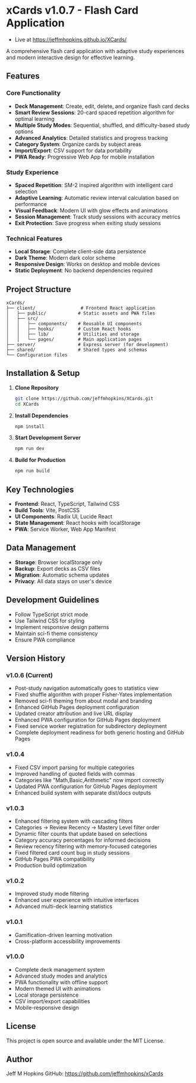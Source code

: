 # xCards v1.0.7 - Flash Card Application

- Live at https://jeffmhopkins.github.io/XCards/

A comprehensive flash card application with adaptive study experiences and modern interactive design for effective learning.

## Features

### Core Functionality
- **Deck Management**: Create, edit, delete, and organize flash card decks
- **Smart Review Sessions**: 20-card spaced repetition algorithm for optimal learning
- **Multiple Study Modes**: Sequential, shuffled, and difficulty-based study options
- **Advanced Analytics**: Detailed statistics and progress tracking
- **Category System**: Organize cards by subject areas
- **Import/Export**: CSV support for data portability
- **PWA Ready**: Progressive Web App for mobile installation

### Study Experience
- **Spaced Repetition**: SM-2 inspired algorithm with intelligent card selection
- **Adaptive Learning**: Automatic review interval calculation based on performance
- **Visual Feedback**: Modern UI with glow effects and animations
- **Session Management**: Track study sessions with accuracy metrics
- **Exit Protection**: Save progress when exiting study sessions

### Technical Features
- **Local Storage**: Complete client-side data persistence
- **Dark Theme**: Modern dark color scheme
- **Responsive Design**: Works on desktop and mobile devices
- **Static Deployment**: No backend dependencies required

## Project Structure

```
xCards/
├── client/                 # Frontend React application
│   ├── public/            # Static assets and PWA files
│   ├── src/
│   │   ├── components/    # Reusable UI components
│   │   ├── hooks/         # Custom React hooks
│   │   ├── lib/           # Utilities and storage
│   │   └── pages/         # Main application pages
├── server/                # Express server (for development)
├── shared/                # Shared types and schemas
└── Configuration files
```

## Installation & Setup

1. **Clone Repository**
   ```bash
   git clone https://github.com/jeffmhopkins/XCards.git
   cd XCards
   ```

2. **Install Dependencies**
   ```bash
   npm install
   ```

3. **Start Development Server**
   ```bash
   npm run dev
   ```

4. **Build for Production**
   ```bash
   npm run build
   ```

## Key Technologies

- **Frontend**: React, TypeScript, Tailwind CSS
- **Build Tools**: Vite, PostCSS
- **UI Components**: Radix UI, Lucide React
- **State Management**: React hooks with localStorage
- **PWA**: Service Worker, Web App Manifest

## Data Management

- **Storage**: Browser localStorage only
- **Backup**: Export decks as CSV files
- **Migration**: Automatic schema updates
- **Privacy**: All data stays on user's device

## Development Guidelines

- Follow TypeScript strict mode
- Use Tailwind CSS for styling
- Implement responsive design patterns
- Maintain sci-fi theme consistency
- Ensure PWA compliance

## Version History

### v1.0.6 (Current)
- Post-study navigation automatically goes to statistics view
- Fixed shuffle algorithm with proper Fisher-Yates implementation
- Removed sci-fi theming from about modal and branding
- Enhanced GitHub Pages deployment configuration
- Updated creator attribution and live URL display
- Enhanced PWA configuration for GitHub Pages deployment
- Fixed service worker registration for subdirectory deployment
- Complete deployment readiness for both generic hosting and GitHub Pages

### v1.0.4
- Fixed CSV import parsing for multiple categories
- Improved handling of quoted fields with commas
- Categories like "Math,Basic,Arithmetic" now import correctly
- Updated PWA configuration for GitHub Pages deployment
- Enhanced build system with separate dist/docs outputs

### v1.0.3
- Enhanced filtering system with cascading filters
- Categories → Review Recency → Mastery Level filter order
- Dynamic filter counts that update based on selections
- Category accuracy percentages for informed decisions
- Review recency filtering with memory-focused categories
- Fixed filtered card count bug in study sessions
- GitHub Pages PWA compatibility
- Production build optimization

### v1.0.2
- Improved study mode filtering
- Enhanced user experience with intuitive interfaces
- Advanced multi-deck learning statistics

### v1.0.1
- Gamification-driven learning motivation
- Cross-platform accessibility improvements

### v1.0.0
- Complete deck management system
- Advanced study modes and analytics
- PWA functionality with offline support
- Modern themed UI with animations
- Local storage persistence
- CSV import/export capabilities
- Mobile-responsive design

## License

This project is open source and available under the MIT License.

## Author

Jeff M Hopkins
GitHub: https://github.com/jeffmhopkins/xCards